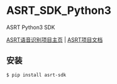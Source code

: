 # ASRT_SDK_Python3

ASRT Python3 SDK

[ASRT语音识别项目主页](https://asrt.ailemon.me/) | [ASRT项目文档](https://asrt.ailemon.me/docs/)

## 安装
```
$ pip install asrt-sdk
```
